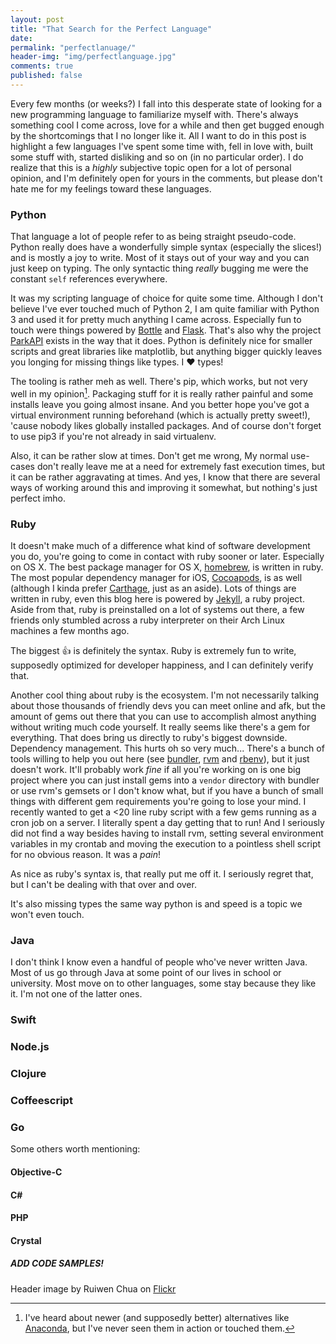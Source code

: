 ```yaml
---
layout: post
title: "That Search for the Perfect Language"
date: 
permalink: "perfectlanuage/"
header-img: "img/perfectlanguage.jpg"
comments: true
published: false
---
```


Every few months (or weeks?) I fall into this desperate state of looking for a new programming language to familiarize myself with. There's always something cool I come across, love for a while and then get bugged enough by the shortcomings that I no longer like it. All I want to do in this post is highlight a few languages I've spent some time with, fell in love with, built some stuff with, started disliking and so on (in no particular order). I do realize that this is a *highly* subjective topic open for a lot of personal opinion, and I'm definitely open for yours in the comments, but please don't hate me for my feelings toward these languages.

### Python

That language a lot of people refer to as being straight pseudo-code. Python really does have a wonderfully simple syntax (especially the slices!) and is mostly a joy to write. Most of it stays out of your way and you can just keep on typing. The only syntactic thing *really* bugging me were the constant `self` references everywhere.

It was my scripting language of choice for quite some time. Although I don't believe I've ever touched much of Python 2, I am quite familiar with Python 3 and used it for pretty much anything I came across. Especially fun to touch were things powered by [Bottle](http://bottlepy.org/docs/dev/index.html) and [Flask](http://flask.pocoo.org). That's also why the project [ParkAPI](https://github.com/offenesdresden/ParkAPI) exists in the way that it does.
Python is definitely nice for smaller scripts and great libraries like matplotlib, but anything bigger quickly leaves you longing for missing things like types. I ❤️ types!

The tooling is rather meh as well. There's pip, which works, but not very well in my opinion[^1]. Packaging stuff for it is really rather painful and some installs leave you going almost insane. And you better hope you've got a virtual environment running beforehand (which is actually pretty sweet!), 'cause nobody likes globally installed packages. And of course don't forget to use pip3 if you're not already in said virtualenv.

Also, it can be rather slow at times. Don't get me wrong, My normal use-cases don't really leave me at a need for extremely fast execution times, but it can be rather aggravating at times. And yes, I know that there are several ways of working around this and improving it somewhat, but nothing's just perfect imho.

### Ruby

It doesn't make much of a difference what kind of software development you do, you're going to come in contact with ruby sooner or later. Especially on OS X. The best package manager for OS X, [homebrew](http://brew.sh), is written in ruby. The most popular dependency manager for iOS, [Cocoapods](https://cocoapods.org), is as well (although I kinda prefer [Carthage](https://github.com/Carthage/Carthage), just as an aside). Lots of things are written in ruby, even this blog here is powered by [Jekyll](https://jekyllrb.com), a ruby project. Aside from that, ruby is preinstalled on a lot of systems out there, a few friends only stumbled across a ruby interpreter on their Arch Linux machines a few months ago.

The biggest 👍 is definitely the syntax. Ruby is extremely fun to write, supposedly optimized for developer happiness, and I can definitely verify that.

Another cool thing about ruby is the ecosystem. I'm not necessarily talking about those thousands of friendly devs you can meet online and afk, but the amount of gems out there that you can use to accomplish almost anything without writing much code yourself. It really seems like there's a gem for everything.
That does bring us directly to ruby's biggest downside. Dependency management. This hurts oh so very much... There's a bunch of tools willing to help you out here (see [bundler](http://bundler.io), [rvm](https://rvm.io) and [rbenv](https://github.com/rbenv/rbenv)), but it just doesn't work. It'll probably work *fine* if all you're working on is one big project where you can just install gems into a `vendor` directory with bundler or use rvm's gemsets or I don't know what, but if you have a bunch of small things with different gem requirements you're going to lose your mind.
I recently wanted to get a <20 line ruby script with a few gems running as a cron job on a server. I literally spent a day getting that to run! And I seriously did not find a way besides having to install rvm, setting several environment variables in my crontab and moving the execution to a pointless shell script for no obvious reason. It was a *pain*!

As nice as ruby's syntax is, that really put me off it. I seriously regret that, but I can't be dealing with that over and over.

It's also missing types the same way python is and speed is a topic we won't even touch.

### Java

I don't think I know even a handful of people who've never written Java. Most of us go through Java at some point of our lives in school or university. Most move on to other languages, some stay because they like it. I'm not one of the latter ones.


### Swift

### Node.js

### Clojure

### Coffeescript

### Go


Some others worth mentioning:

#### Objective-C

#### C#

#### PHP

#### Crystal

##### ADD CODE SAMPLES!

Header image by Ruiwen Chua on [Flickr](https://www.flickr.com/photos/ruiwen/3260095534/)

[^1]: I've heard about newer (and supposedly better) alternatives like [Anaconda](http://docs.continuum.io/anaconda/index), but I've never seen them in action or touched them.

